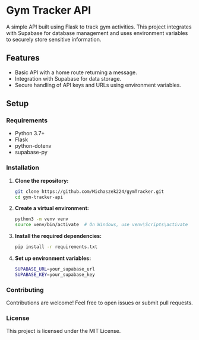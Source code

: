 # Gym Tracker API

A simple API built using Flask to track gym activities. This project integrates with Supabase for database management and uses environment variables to securely store sensitive information.

## Features

- Basic API with a home route returning a message.
- Integration with Supabase for data storage.
- Secure handling of API keys and URLs using environment variables.

## Setup

### Requirements

- Python 3.7+
- Flask
- python-dotenv
- supabase-py

### Installation

1. **Clone the repository:**

   ```bash
   git clone https://github.com/Michaszek224/gymTracker.git
   cd gym-tracker-api

2. **Create a virtual environment:**
    ```bash
    python3 -m venv venv
    source venv/bin/activate  # On Windows, use venv\Scripts\activate

3. **Install the required dependencies:**
    ```bash
    pip install -r requirements.txt


4. **Set up environment variables:**
    ```bash
    SUPABASE_URL=your_supabase_url
    SUPABASE_KEY=your_supabase_key

### Contributing
Contributions are welcome! Feel free to open issues or submit pull requests.

### License
This project is licensed under the MIT License.
